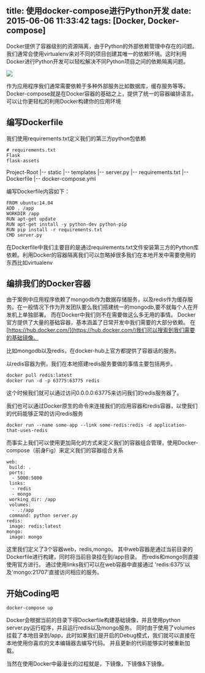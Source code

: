 title: 使用docker-compose进行Python开发
date: 2015-06-06 11:33:42
tags: [Docker, Docker-compose]
---

Docker提供了容器级别的资源隔离，由于Python的外部依赖管理中存在的问题。我们通常会使用virtualenv来对不同的项目创建其唯一的依赖环境。这时利用Docker进行Python开发可以轻松解决不同Python项目之间的依赖隔离问题。

![](http://7pn5d3.com1.z0.glb.clouddn.com/blogoctopus_blocks_die.png)

作为应用程序我们通常需要依赖于多种外部服务比如数据库，缓存服务等等。Docker-compose就是在Docker容器的基础之上，提供了统一的容器编排语言。可以让你更轻松的利用Docker构建你的应用环境

<!-- more -->

## 编写Dockerfile

我们使用requirements.txt定义我们的第三方python包依赖

```
# requirements.txt
Flask
flask-assets
```

Project-Root
   |-- static
   |-- templates
   |-- server.py
   |-- requirements.txt
   |-- Dockerfile
   |-- docker-compose.yml

编写Dockerfile内容如下：

```
FROM ubuntu:14.04
ADD . /app
WORKDIR /app
RUN apt-get update
RUN apt-get install -y python-dev python-pip
RUN pip install -r requirements.txt
CMD server.py
```

在Dockerfile中我们主要目的是通过requirements.txt文件安装第三方的Python库依赖。利用Docker的容器隔离我们可以忽略掉很多我们在本地开发中需要使用的东西比如virtualenv

## 编排我们的Docker容器

由于案例中应用程序依赖了mongodb作为数据存储服务，以及redis作为缓存服务。在一般情况下作为开发团队要么我们搭建统一的mongodb,要不就每个人在开发机上单独部署。
而在Docker中我们则不在需要做这么多无用的事情。 Docker官方提供了大量的基础容器，基本涵盖了日常开发中我们需要的大部分依赖。 在[https://hub.docker.com/](https://hub.docker.com/)我们可以搜索到我们需要的基础镜像。

比如mongodb以及redis，在docker-hub上官方都提供了容器话的服务。

以redis容器为例，我们在本地搭建redis服务要做的事情主要包括两步。

```
docker pull redis:latest
docker run -d -p 63775:63775 redis
```

这个时候我们就可以通过访问0.0.0.0:63775来访问我们的redis服务器了。

我们也可以通过Docker原生的命令来连接我们的应用容器和redis容器，以使我们的代码能够正常的访问redis服务

```
docker run --name some-app --link some-redis:redis -d application-that-uses-redis
```

而事实上我们可以使用更加简化的方式来定义我们的容器组合管理，使用Docker-compose（前身Fig）来定义我们的容器组合关系

```
web:
 build: .
 ports:
  - 5000:5000
 links:
  - redis
  - mongo
 working_dir: /app
 volumes:
  - .:/app
 command: python server.py
redis:
 image: redis:latest
mongo:
 image: mongo
```

这里我们定义了3个容器web，redis,mongo。 其中web容器是通过当前目录的Dockerfile进行构建，同时将当前目录挂在到/app目录。 而redis和mongo则直接使用官方进行。
通过使用links我们可以在web容器中直接通过 'redis:6375'以及'mongo:21707'直接访问相应的服务。

## 开始Coding吧

```
docker-compose up
```

Docker会根据当前的目录下得Dockerfile构建基础镜像，并且使用python server.py运行程序，并且运行redis以及mongo服务。
同时由于使用了volumes挂载了本地目录到/app，此时如果我们是开启的Debug模式，我们就可以直接在本地使用你喜欢的文本编辑器去编写代码。
并且更新的代码能够实时被重新加载。

当然在使用Docker中最漫长的过程就是，下镜像，下镜像&下镜像。
